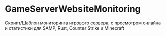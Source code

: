 # GameServerWebsiteMonitoring
Скрипт/Шаблон мониторинга игрового сервера, с просмотром онлайна и статистики для SAMP, Rust, Counter Strike и Minecraft
